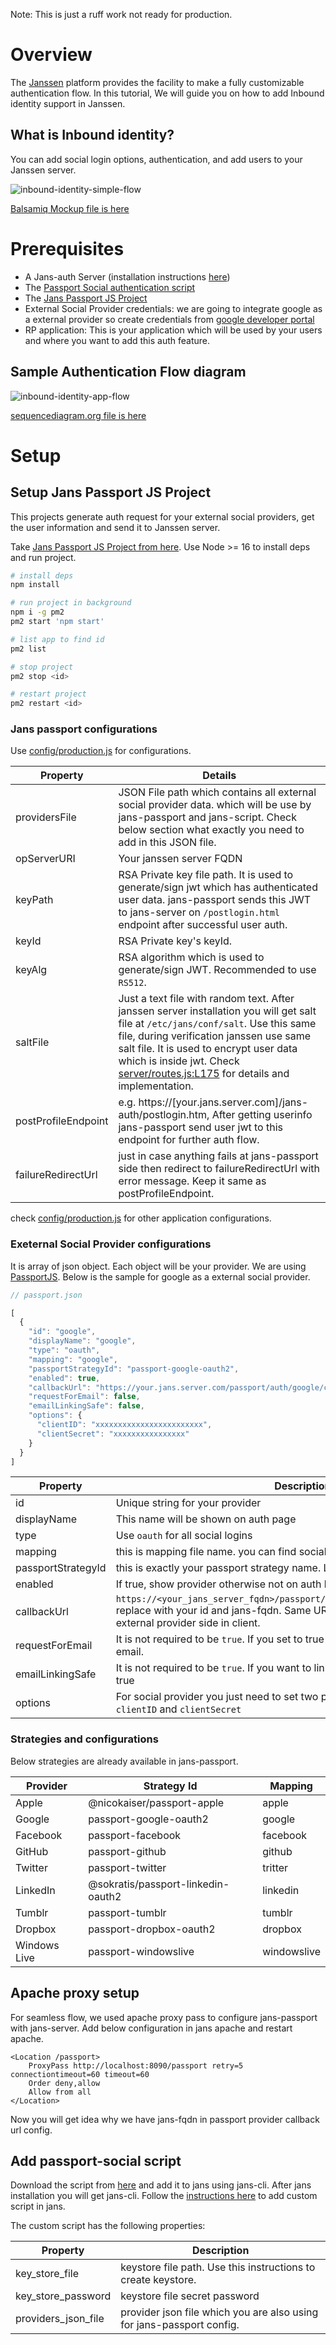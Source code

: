 Note: This is just a ruff work not ready for production.

# Overview

The [Janssen](https://github.com/JanssenProject/jans) platform provides the facility to make a fully customizable authentication flow. In this tutorial, We will guide you on how to add Inbound identity support in Janssen.

## What is Inbound identity?

You can add social login options, authentication, and add users to your Janssen server.

![inbound-identity-simple-flow](https://user-images.githubusercontent.com/39133739/175252987-a4aef5f0-960f-4cdc-a9c2-ea8e12de1bef.png)

[Balsamiq Mockup file is here](https://github.com/GluuFederation/tutorials/blob/master/oidc-sso-tutorials/code/node/jans-passport/files/jans.bmpr)

# Prerequisites

- A Jans-auth Server (installation instructions [here](https://github.com/JanssenProject/jans/tree/main/jans-linux-setup#readme))
- The [Passport Social authentication script](https://github.com/GluuFederation/tutorials/blob/master/oidc-sso-tutorials/code/node/jans-passport/passport-social-jans-script.py)
- The [Jans Passport JS Project](https://github.com/GluuFederation/tutorials/tree/master/oidc-sso-tutorials/code/node/jans-passport)
- External Social Provider credentials: we are going to integrate google as a external provider so create credentials from [google developer portal](https://console.developers.google.com/apis/credentials)
- RP application: This is your application which will be used by your users and where you want to add this auth feature. 

## Sample Authentication Flow diagram

![inbound-identity-app-flow](https://user-images.githubusercontent.com/39133739/175962105-724ef375-aa5b-4a2b-8fce-79a9351d0a8b.png)

[sequencediagram.org file is here](https://github.com/GluuFederation/tutorials/blob/master/oidc-sso-tutorials/code/node/jans-passport/files/inbound-identity-sequence.txt)

# Setup

## Setup Jans Passport JS Project

This projects generate auth request for your external social providers, get the user information and send it to Janssen server.

Take [Jans Passport JS Project from here](https://github.com/GluuFederation/tutorials/tree/master/oidc-sso-tutorials/code/node/jans-passport). Use Node >= 16 to install deps and run project.

```sh
# install deps
npm install
```

```sh
# run project in background
npm i -g pm2
pm2 start 'npm start'
```

```sh
# list app to find id
pm2 list

# stop project
pm2 stop <id>

# restart project
pm2 restart <id>
```

### Jans passport configurations

Use [config/production.js](https://github.com/GluuFederation/tutorials/blob/master/oidc-sso-tutorials/code/node/jans-passport/config/production.js) for configurations.

| Property | Details |
|-----|---------|
| providersFile | JSON File path which contains all external social provider data. which will be use by jans-passport and jans-script. Check below section what exactly you need to add in this JSON file. |
| opServerURI | Your janssen server FQDN |
| keyPath | RSA Private key file path. It is used to generate/sign jwt which has authenticated user data. jans-passport sends this JWT to jans-server on `/postlogin.html` endpoint after successful user auth. |
| keyId | RSA Private key's keyId. |
| keyAlg | RSA algorithm which is used to generate/sign JWT. Recommended to use `RS512`. |
| saltFile | Just a text file with random text. After janssen server installation you will get salt file at `/etc/jans/conf/salt`. Use this same file, during verification janssen use same salt file. It is used to encrypt user data which is inside jwt. Check [server/routes.js:L175](https://github.com/GluuFederation/tutorials/blob/master/oidc-sso-tutorials/code/node/jans-passport/server/routes.js#L175) for details and implementation. |
| postProfileEndpoint | e.g. https://[your.jans.server.com]/jans-auth/postlogin.htm, After getting userinfo jans-passport send user jwt to this endpoint for further auth flow. |
| failureRedirectUrl | just in case anything fails at jans-passport side then redirect to failureRedirectUrl with error message. Keep it same as postProfileEndpoint. |

check [config/production.js](https://github.com/GluuFederation/tutorials/blob/master/oidc-sso-tutorials/code/node/jans-passport/config/production.js) for other application configurations.

### Exeternal Social Provider configurations

It is array of json object. Each object will be your provider. We are using [PassportJS](https://www.passportjs.org/). Below is the sample for google as a external social provider.

```js
// passport.json

[
  {
    "id": "google",
    "displayName": "google",
    "type": "oauth",
    "mapping": "google",
    "passportStrategyId": "passport-google-oauth2",
    "enabled": true,
    "callbackUrl": "https://your.jans.server.com/passport/auth/google/callback",
    "requestForEmail": false,
    "emailLinkingSafe": false,
    "options": {
      "clientID": "xxxxxxxxxxxxxxxxxxxxxxxx",
      "clientSecret": "xxxxxxxxxxxxxxxx"
    }
  }
]
```

| Property | Description |
|----------|-------------|
| id | Unique string for your provider |
| displayName | This name will be shown on auth page |
| type | Use `oauth` for all social logins |
| mapping | this is mapping file name. you can find social mapping file name [here](https://github.com/GluuFederation/tutorials/tree/master/oidc-sso-tutorials/code/node/jans-passport/server/mappings) |
| passportStrategyId | this is exactly your passport strategy name. List is [here](#strategies-and-configurations) |
| enabled | If true, show provider otherwise not on auth login page |
| callbackUrl | `https://<your_jans_server_fqdn>/passport/auth/<your_provider_id>/callback` replace with your id and jans-fqdn. Same URL you need to configure on your external provider side in client. |
| requestForEmail | It is not required to be `true`. If you set to true then it will prompt user to enter email. |
| emailLinkingSafe | It is not required to be `true`. If you want to link to existing users then set it to true |
| options | For social provider you just need to set two property inside `options` i.e. `clientID` and `clientSecret` |

### Strategies and configurations

Below strategies are already available in jans-passport.

| Provider | Strategy Id | Mapping |
|----------|-------------|---------|
| Apple | @nicokaiser/passport-apple | apple |
| Google | passport-google-oauth2 | google |
| Facebook | passport-facebook | facebook |
| GitHub | passport-github | github |
| Twitter | passport-twitter | tritter |
| LinkedIn | @sokratis/passport-linkedin-oauth2 | linkedin |
| Tumblr | passport-tumblr | tumblr |
| Dropbox | passport-dropbox-oauth2 | dropbox |
| Windows Live | passport-windowslive | windowslive |

## Apache proxy setup

For seamless flow, we used apache proxy pass to configure jans-passport with jans-server. Add below configuration in jans apache and restart apache.

```
<Location /passport>
    ProxyPass http://localhost:8090/passport retry=5 connectiontimeout=60 timeout=60
    Order deny,allow
    Allow from all
</Location>
```

Now you will get idea why we have jans-fqdn in passport provider callback url config.


## Add passport-social script

Download the script from [here](https://github.com/GluuFederation/tutorials/blob/master/oidc-sso-tutorials/code/node/jans-passport/passport-social-jans-script.py) and add it to jans using jans-cli. After jans installation you will get jans-cli. 
Follow the [instructions here](https://github.com/JanssenProject/jans-cli/blob/main/docs/cli/cli-custom-scripts.md#update-an-existing-custom-script) to add custom script in jans.

The custom script has the following properties:

| Property | Description |
|----------|-------------|
| key_store_file | keystore file path. Use this instructions to create keystore. |
| key_store_password | keystore file secret password |
| providers_json_file | provider json file which you are also using for jans-passport config. |

